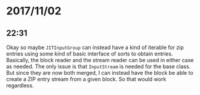 # 2017/11/02

## 22:31

Okay so maybe `JITInputGroup` can instead have a kind of iterable for zip
entries using some kind of basic interface of sorts to obtain entries.
Basically, the block reader and the stream reader can be used in either
case as needed. The only issue is that `InputStream` is needed for the
base class. But since they are now both merged, I can instead have the
block be able to create a ZIP entry stream from a given block. So that
would work regardless.

